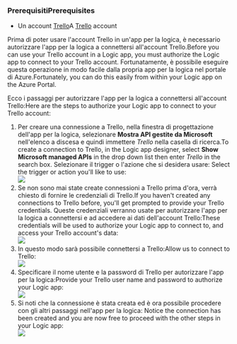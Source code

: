 ### <a name="prerequisites"></a><span data-ttu-id="33e3e-101">Prerequisiti</span><span class="sxs-lookup"><span data-stu-id="33e3e-101">Prerequisites</span></span>
* <span data-ttu-id="33e3e-102">Un account [Trello](http://trello.com)</span><span class="sxs-lookup"><span data-stu-id="33e3e-102">A [Trello](http://trello.com) account</span></span> 

<span data-ttu-id="33e3e-103">Prima di poter usare l'account Trello in un'app per la logica, è necessario autorizzare l'app per la logica a connettersi all'account Trello.</span><span class="sxs-lookup"><span data-stu-id="33e3e-103">Before you can use your Trello account in a Logic app, you must authorize the Logic app to connect to your Trello account.</span></span> <span data-ttu-id="33e3e-104">Fortunatamente, è possibile eseguire questa operazione in modo facile dalla propria app per la logica nel portale di Azure.</span><span class="sxs-lookup"><span data-stu-id="33e3e-104">Fortunately, you can do this easily from within your Logic app on the Azure Portal.</span></span> 

<span data-ttu-id="33e3e-105">Ecco i passaggi per autorizzare l'app per la logica a connettersi all'account Trello:</span><span class="sxs-lookup"><span data-stu-id="33e3e-105">Here are the steps to authorize your Logic app to connect to your Trello account:</span></span>

1. <span data-ttu-id="33e3e-106">Per creare una connessione a Trello, nella finestra di progettazione dell'app per la logica, selezionare **Mostra API gestite da Microsoft** nell'elenco a discesa e quindi immettere *Trello* nella casella di ricerca.</span><span class="sxs-lookup"><span data-stu-id="33e3e-106">To create a connection to Trello, in the Logic app designer, select **Show Microsoft managed APIs** in the drop down list then enter *Trello* in the search box.</span></span> <span data-ttu-id="33e3e-107">Selezionare il trigger o l'azione che si desidera usare: </span><span class="sxs-lookup"><span data-stu-id="33e3e-107">Select the trigger or action you'll like to use:</span></span>  
   ![](./media/connectors-create-api-trello/trello-1.png)
2. <span data-ttu-id="33e3e-108">Se non sono mai state create connessioni a Trello prima d'ora, verrà chiesto di fornire le credenziali di Trello.</span><span class="sxs-lookup"><span data-stu-id="33e3e-108">If you haven't created any connections to Trello before, you'll get prompted to provide your Trello credentials.</span></span> <span data-ttu-id="33e3e-109">Queste credenziali verranno usate per autorizzare l'app per la logica a connettersi e ad accedere ai dati dell'account Trello:</span><span class="sxs-lookup"><span data-stu-id="33e3e-109">These credentials will be used to authorize your Logic app to connect to, and access your Trello account's data:</span></span>  
   ![](./media/connectors-create-api-trello/trello-2.png) 
3. <span data-ttu-id="33e3e-110">In questo modo sarà possibile connettersi a Trello:</span><span class="sxs-lookup"><span data-stu-id="33e3e-110">Allow us to connect to Trello:</span></span>  
   ![](./media/connectors-create-api-trello/trello-3.png)   
4. <span data-ttu-id="33e3e-111">Specificare il nome utente e la password di Trello per autorizzare l'app per la logica:</span><span class="sxs-lookup"><span data-stu-id="33e3e-111">Provide your Trello user name and password to authorize your Logic app:</span></span>  
   ![](./media/connectors-create-api-trello/trello-4.png)  
5. <span data-ttu-id="33e3e-112">Si noti che la connessione è stata creata ed è ora possibile procedere con gli altri passaggi nell'app per la logica: </span><span class="sxs-lookup"><span data-stu-id="33e3e-112">Notice the connection has been created and you are now free to proceed with the other steps in your Logic app:</span></span>  
   ![](./media/connectors-create-api-trello/trello-5.png)

